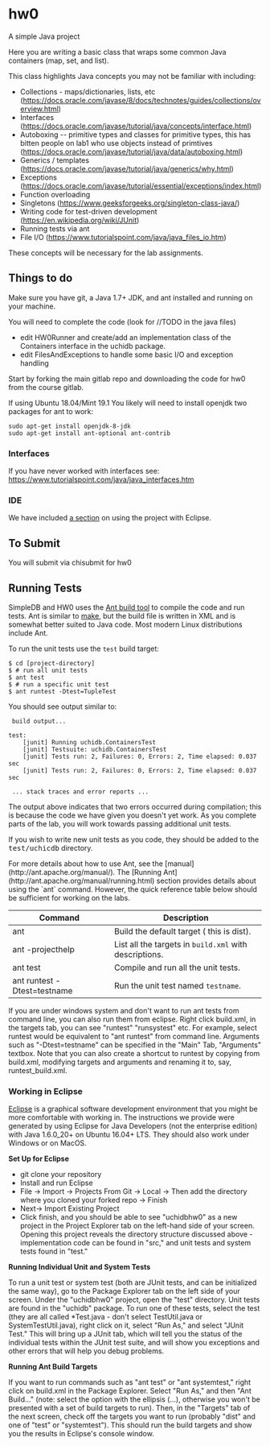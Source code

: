 # hw0
A simple Java project

Here you are writing a basic class that wraps some common Java containers (map, set, and list).

This class highlights Java concepts you may not be familiar with including:
 - Collections - maps/dictionaries, lists, etc (https://docs.oracle.com/javase/8/docs/technotes/guides/collections/overview.html)
 - Interfaces (https://docs.oracle.com/javase/tutorial/java/concepts/interface.html)
 - Autoboxing -- primitive types and classes for primitive types, this has bitten people on lab1 who use objects instead of primtives (https://docs.oracle.com/javase/tutorial/java/data/autoboxing.html)
 - Generics / templates (https://docs.oracle.com/javase/tutorial/java/generics/why.html) 
 - Exceptions (https://docs.oracle.com/javase/tutorial/essential/exceptions/index.html)
 - Function overloading 
 - Singletons (https://www.geeksforgeeks.org/singleton-class-java/) 
 - Writing code for test-driven development (https://en.wikipedia.org/wiki/JUnit)
 - Running tests via ant
 - File I/O (https://www.tutorialspoint.com/java/java_files_io.htm) 

These concepts will be necessary for the lab assignments.

## Things to do

Make sure you have git, a Java 1.7+ JDK, and ant installed and running on your machine.

You will need to complete the code (look for //TODO in the java files)
 - edit HW0Runner and create/add an implementation class of the Containers interface in the uchidb package.
 - edit FilesAndExceptions to handle some basic I/O and exception handling

Start by forking the main gitlab repo and downloading the code for hw0 from the course gitlab.

If using Ubuntu 18.04/Mint 19.1 You likely will need to install openjdk two packages for ant to work:
```
sudo apt-get install openjdk-8-jdk
sudo apt-get install ant-optional ant-contrib
``` 

### Interfaces
If you have never worked with interfaces see:
https://www.tutorialspoint.com/java/java_interfaces.htm

### IDE
We have included [a section](#eclipse) on using the project with Eclipse.


## To Submit

You will submit via chisubmit for hw0

## Running Tests

SimpleDB and HW0 uses the [Ant build tool](http://ant.apache.org/) to compile the code and run tests.
Ant is similar to [make](http://www.gnu.org/software/make/manual/), but
the build file is written in XML and is somewhat better suited to Java code.
Most modern Linux distributions include Ant. 

To run the unit tests use the `test` build target:

```
$ cd [project-directory]
$ # run all unit tests
$ ant test
$ # run a specific unit test
$ ant runtest -Dtest=TupleTest
```

You should see output similar to:

```
 build output...

test:
    [junit] Running uchidb.ContainersTest
    [junit] Testsuite: uchidb.ContainersTest
    [junit] Tests run: 2, Failures: 0, Errors: 2, Time elapsed: 0.037 sec
    [junit] Tests run: 2, Failures: 0, Errors: 2, Time elapsed: 0.037 sec

 ... stack traces and error reports ...
```

The output above indicates that two errors occurred during compilation; this
is because the code we have given you doesn't yet work.  As you complete
parts of the lab, you will work towards passing additional unit tests.

If you wish to write new unit tests as you code, they should be added to
the <tt>test/uchicdb</tt> directory.

<p>For more details about how to use Ant,
see the [manual](http://ant.apache.org/manual/). The
[Running Ant](http://ant.apache.org/manual/running.html) section
provides details about using the `ant` command. However, the quick
reference table below should be sufficient for working on the labs.

Command | Description
--- | ---
ant|Build the default target ( this is dist).
ant -projecthelp|List all the targets in `build.xml` with descriptions.
ant test|Compile and run all the unit tests.
ant runtest -Dtest=testname|Run the unit test named `testname`.


If you are under windows system and don't want to run ant tests from command line, you can also run them from eclipse. Right click build.xml, in the targets tab, you can see "runtest" "runsystest" etc. For example, select runtest would be equivalent to "ant runtest" from command line. 
Arguments such as "-Dtest=testname" can be specified in the "Main" Tab, "Arguments" textbox. Note that you can also create a shortcut to runtest
by copying from build.xml, modifying targets and arguments and renaming it to, say, runtest_build.xml.

<a name="eclipse"></a>

### Working in Eclipse 

[Eclipse](http://www.eclipse.org) is a graphical software
development environment that you might be more comfortable with working in.
The instructions we provide were generated by using Eclipse 
for Java Developers (not the enterprise edition) with Java 1.6.0_20+ on Ubuntu 
16.04+ LTS.  They should also work under Windows or on MacOS. 


**Set Up for Eclipse**
*  git clone your repository
*  Install and run Eclipse 
*  File -> Import -> Projects From Git -> Local -> Then add the directory where you cloned your forked repo -> Finish
*  Next-> Import Existing Project
*    Click finish, and you should be able to see "uchidbhw0" as a new project in the Project Explorer tab on the left-hand side of your screen. Opening this project reveals the directory structure discussed above - implementation code can be found in "src," and unit tests and system tests found in "test." 






**Running Individual Unit and System Tests**

To run a unit test or system test (both are JUnit tests, and can be
initialized the same way), go to the
Package Explorer tab on the left side of your screen.  Under the "uchidbhw0"
project, open the "test" directory.  Unit tests are found in the "uchidb"
package.
To run one of these tests, select the test (they are all called *Test.java -
don't select TestUtil.java or SystemTestUtil.java), right click on it, select "Run As,"
and select "JUnit Test."  This will bring up a JUnit tab, which will tell you
the status of the individual tests within the JUnit test suite, and will show you
exceptions and other errors that will help you debug problems.

**Running Ant Build Targets**

If you want to run commands such as "ant test" or "ant systemtest,"
right click on build.xml in the Package Explorer.  Select "Run As,"
and then "Ant Build..." (note: select the option with the ellipsis (...), otherwise
you won't be presented with a set of build targets to run).  Then,
in the "Targets" tab of the next screen, check off the targets you want to
run (probably "dist" and one of "test" or "systemtest").  This should
run the build targets and show you the results in Eclipse's console window.

